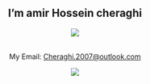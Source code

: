 <center><h2>I’m amir Hossein cheraghi </h2>


<a href="https://github.com/q-Amyr-p">
 <img align="center" src="https://github-readme-stats.vercel.app/api/top-langs/?username=amircfyt" />
</a>


 
<br /> My Email: <a href="mailto:Cheraghi.2007@outlook.com">Cheraghi.2007@outlook.com</a>

<a href="https://github.com/q-Amyr-p">
  <img align="center" src="https://github-readme-stats.vercel.app/api?username=amircfyt&show_icons=true&count_private=true&include_all_commits=true" />
</a>
